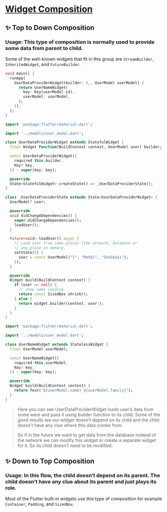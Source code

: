 # [Widget Composition](https://medium.com/flutter-community/think-in-flutter-way-widget-composition-f8c4065de94b)
## ✨ Top to Down Composition
### Usage: This type of composition is normally used to provide some data from parent to child.
Some of the well-known widgets that fit in this group are `StreamBuilder`, `InheritedWidget`, and `FutureBuilder`.

```dart
void main() {
  runApp(
    UserDataProviderWidget(builder: (_, UserModel userModel) {
      return UserNameWidget(
        key: Key(userModel.id),
        userModel: userModel,
      );
    }),
  );
}
```

```dart
import 'package:flutter/material.dart';

import '../models/user_model.dart';

class UserDataProviderWidget extends StatefulWidget {
  final Widget Function(BuildContext context, UserModel user) builder;

  const UserDataProviderWidget({
    required this.builder,
    Key? key,
  }) : super(key: key);

  @override
  State<StatefulWidget> createState() => _UserDataProviderState();
}

class _UserDataProviderState extends State<UserDataProviderWidget> {
  UserModel? user;

  @override
  void didChangeDependencies() {
    super.didChangeDependencies();
    loadUser();
  }

  Future<void> loadUser() async {
    // Load user from some places like network, database or
    // any place in memory.
    setState(() {
      user = const UserModel("1", "Mahdi", "Shahbazi");
    });
  }

  @override
  Widget build(BuildContext context) {
    if (user == null) {
      // show some loading
      return const SizedBox.shrink();
    } else {
      return widget.builder(context, user!);
    }
  }
}
```

```dart
import 'package:flutter/material.dart';

import '../models/user_model.dart';

class UserNameWidget extends StatelessWidget {
  final UserModel userModel;

  const UserNameWidget({
    required this.userModel,
    Key? key,
  }) : super(key: key);

  @override
  Widget build(BuildContext context) {
    return Text("${userModel.name} ${userModel.family}");
  }
}
```


<blockquote>
Here you can see UserDataProviderWidget loads user’s data from some were and pass it using builder function to its child. Some of the good results are our widget doesn’t depend on its child and the child doesn’t have any clue where this data comes from.

So if in the future we want to get data from the database instead of the network we can modify this widget or create a separate widget for it. So its child doesn’t need to be modified.
</blockquote>

## ✨ Down to Top Composition
### Usage: In this flow, the child doesn’t depend on its parent. The child doesn’t have any clue about its parent and just plays its role. 
Most of the Flutter built-in widgets use this type of composition for example `Container`, `Padding`, and `SizedBox`.

